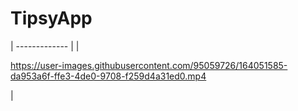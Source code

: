 
# TipsyApp
| ------------- |
| 


https://user-images.githubusercontent.com/95059726/164051585-da953a6f-ffe3-4de0-9708-f259d4a31ed0.mp4


| 
